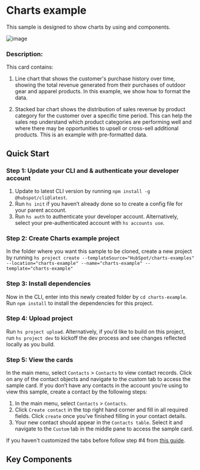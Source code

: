 # Charts example

This sample is designed to show charts by using <LineChart> and <BarChart> components.

![image](https://github.com/user-attachments/assets/c91b73fc-ec5b-41da-967e-4722998c9e3b)

### Description:

This card contains:

1. Line chart that shows the customer's purchase history over time, showing the total revenue generated from their purchases of outdoor gear and apparel products. In this example, we show how to format the data.

2. Stacked bar chart shows the distribution of sales revenue by product category for the customer over a specific time period. This can help the sales rep understand which product categories are performing well and where there may be opportunities to upsell or cross-sell additional products. This is an example with pre-formatted data.

## Quick Start

### Step 1: Update your CLI and & authenticate your developer account

1. Update to latest CLI version by running `npm install -g @hubspot/cli@latest`.
2. Run `hs init` if you haven’t already done so to create a config file for your parent account.
3. Run `hs auth` to authenticate your developer account. Alternatively, select your pre-authenticated account with `hs accounts use`.

### Step 2: Create Charts example project

In the folder where you want this sample to be cloned, create a new project by running `hs project create --templateSource="HubSpot/charts-examples" --location="charts-example" --name="charts-example" --template="charts-example"`

### Step 3: Install dependencies

Now in the CLI, enter into this newly created folder by `cd charts-example`. Run `npm install` to install the dependencies for this project.


### Step 4: Upload project

Run `hs project upload`. Alternatively, if you’d like to build on this project, run `hs project dev` to kickoff the dev process and see changes reflected locally as you build.

### Step 5: View the cards

In the main menu, select `Contacts` > `Contacts` to view contact records. Click on any of the contact objects and navigate to the custom tab to access the sample card. If you don’t have any contacts in the account you’re using to view this sample, create a contact by the following steps:

1. In the main menu, select `Contacts` > `Contacts`.
2. Click `Create contact` in the top right hand corner and fill in all required fields. Click `create` once you’ve finished filling in your contact details.
3. Your new contact should appear in the `Contacts table`. Select it and navigate to the `Custom` tab in the middle pane to access the sample card.

If you haven't customized the tabs before follow step #4 from [this guide](https://developers.hubspot.com/docs/platform/ui-extensions-quickstart).

## Key Components
